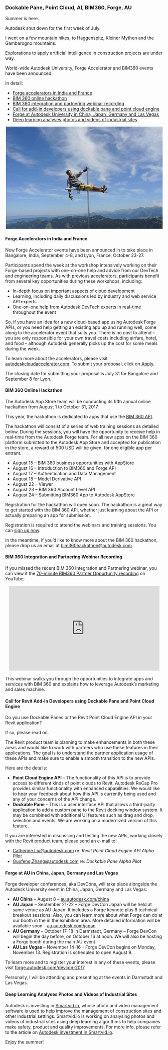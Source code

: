 <head>
<meta http-equiv="Content-Type" content="text/html; charset=utf-8">
<link rel="stylesheet" type="text/css" href="bc.css">
<!--
<script src="run_prettify.js" type="text/javascript"></script>
<script src="https://google-code-prettify.googlecode.com/svn/loader/run_prettify.js" type="text/javascript"></script>
-->
<script src="https://cdn.rawgit.com/google/code-prettify/master/loader/run_prettify.js" type="text/javascript"></script>
</head>

<!---

- Haggenspitz & Kleiner Mythen

- http://bostinno.streetwise.co/2017/07/13/smartvid-io-raises-7m-series-a-from-autodesk-other-investors/

- Autodesk® Developer News - Accelerator dates announced for India & Europe, BIM 360 hackathon webinar schedule, and more

Do you use #RevitAPI dockable panels? Please call Autodesk! @AutodeskRevit #bim #dynamobim @AutodeskForge http://bit.ly/clouddockevents
Do you use the #RevitAPI point cloud API? Please call Autodesk! @AutodeskRevit #bim #dynamobim @AutodeskForge http://bit.ly/clouddockevents
Forge accelerators in India, France, and at AU events #RevitAPI @AutodeskRevit #bim #dynamobim @AutodeskForge #ForgeDevCon http://bit.ly/clouddockevents
BIM360 hackathon, AppStore and webinar recording #RevitAPI @AutodeskRevit @AutodeskForge #ForgeDevCon http://bit.ly/clouddockevents

Summer is here. Autodesk shut down for the first week of July. I went on a few mountain hikes. Explorations to apply artificial intelligence in construction projects are under way. World-wide Autodesk University, Forge Accelerator and BIM360 events have been announced
&ndash; Forge accelerators in India and France
&ndash; BIM 360 online hackathon
&ndash; BIM 360 integration and partnering webinar recording
&ndash; Call for add-in developers using dockable pane and point cloud engine
&ndash; Forge at Autodesk University in China, Japan, Germany and Las Vegas
&ndash; Deep learning analyses photos and videos of industrial sites...

--->

### Dockable Pane, Point Cloud, AI, BIM360, Forge, AU

Summer is here.

Autodesk shut down for the first week of July.

I went on a few mountain hikes, to Haggenspitz, Kleiner Mythen and the Gambarogno mountains.

Explorations to apply artificial intelligence in construction projects are under way.

World-wide Autodesk University, Forge Accelerator and BIM360 events have been announced.

In detail:

- [Forge accelerators in India and France](#2)
- [BIM 360 online hackathon](#3)
- [BIM 360 integration and partnering webinar recording](#3)
- [Call for add-in developers using dockable pane and point cloud engine](#4)
- [Forge at Autodesk University in China, Japan, Germany and Las Vegas](#5)
- [Deep learning analyses photos and videos of industrial sites](#6)

<center>
<img src="img/288_jeremy_gipfelkreuz_cropped_1000.jpg" alt="Haggenspitz Gipfelkreuz" width="500">
</center>



#### <a name="2"></a>Forge Accelerators in India and France

New Forge Accelerator events have been announced in to take place in Bangalore, India, September 4-8, and Lyon, France, October 23-27.

Participants spend the week at the workshop intensively working on their Forge-based projects with one-on-one help and advice from our DevTech and engineering teams. As with previous accelerators, participants benefit from several key opportunities during these workshops, including:

- In-depth focus on important aspects of cloud development
- Learning,  including daily discussions led by industry and web service API experts
- One-on-one help from Autodesk DevTech experts in real-time throughout the event

So, if you have an idea for a new cloud-based app using Autodesk Forge APIs, or you need help getting an existing app up and running well, come along to the accelerator event that suits you.  There is no cost to attend &ndash; you are only responsible for your own travel costs including airfare, hotel, and food &ndash; although Autodesk generally picks up the cost for some meals during the week. 

To learn more about the accelerators, please visit [autodeskcloudaccelerator.com](http://autodeskcloudaccelerator.com).
To submit your proposal, click on [Apply](http://autodeskcloudaccelerator.com/apply).

The closing date for submitting your proposal is July 31 for Bangalore and September 8 for Lyon.
 
 
#### <a name="3"></a>BIM 360 Online Hackathon

The Autodesk App Store team will be conducting its fifth annual online hackathon from August 1 to October 31, 2017.

This year, the hackathon is dedicated to apps that use the [BIM 360 API](https://developer.autodesk.com/en/docs/bim360/v1/overview).

The hackathon will consist of a series of web training sessions as detailed below.  During the sessions, you will have the opportunity to receive help in real-time from the Autodesk Forge team. For all new apps on the BIM 360 platform submitted to the Autodesk App Store and accepted for publication in the store, a reward of 500 USD will be given, for one eligible app per entrant.
 
- August 15 &ndash; BIM 360 business opportunities with AppStore
- August 16 &ndash; Introduction to BIM360 and Forge API
- August 17 &ndash; Authentication and Data Management
- August 18 &ndash; Model Derivative API
- August 22 &ndash; Viewer
- August 23 &ndash; BIM 360 Account Level API
- August 24 &ndash; Submitting BIM360 App to Autodesk AppStore

Registration for the hackathon will open soon.  The hackathon is a great way to get started with the BIM 360 API, whether just learning about the API or actually preparing an app for submission.

Registration is required to attend the webinars and training sessions. You can [sign up now](https://register.gotowebinar.com/register/3393750775097382657).

In the meantime, if you’d like to know more about the BIM 360 hackathon, please drop us an email at [bim360hackathon@autodesk.com](mailto:bim360hackathon@autodesk.com).
 
 
#### <a name="3"></a>BIM 360 Integration and Partnering Webinar Recording

If you missed the recent BIM 360 Integration and Partnering webinar, you can view it the [70-minute BIM360 Partner Opportunity recording](https://youtu.be/frAqg1Hz4zU?list=PL_6ApchKwjN9CZCqUl4RZrsyDvnTV1Jgb) on YouTube:

<center>
<iframe width="480" height="270" src="https://www.youtube.com/embed/frAqg1Hz4zU?list=PL_6ApchKwjN9CZCqUl4RZrsyDvnTV1Jgb" frameborder="0" allowfullscreen></iframe>
</center>

This webinar walks you through the opportunities to integrate apps and services with BIM 360 and explains how to leverage Autodesk’s marketing and sales machine.
 
 
#### <a name="4"></a>Call for Revit Add-In Developers using Dockable Pane and Point Cloud Engine
 
Do you use Dockable Panes or the Revit Point Cloud Engine API in your Revit application?

If so, please read on.
 
The Revit product team is planning to make enhancements in both these areas and would like to work with partners who use these features in their applications. The goal is to understand the partner application usage of these APIs and make sure to enable a smooth transition to the new APIs.   
 
Here are the details:
 
- <b>Point Cloud Engine API</b> &ndash; The functionality of this API is to provide access to different kinds of point clouds to Revit. Autodesk ReCap Pro provides similar functionality with enhanced capabilities. We would like to hear your feedback about how this API is currently being used and any of your concerns of the API change.
- <b>Dockable Pane</b> &ndash; This is a user interface API that allows a third-party application to add a custom pane to the Revit docking window system. It may be combined with additional UI features such as drag and drop, selection and events. We are working on a modernized version of this feature.
 
If you are interested in discussing and testing the new APIs, working closely with the Revit product team, please send an e-mail to:

- [Catherine.Liu@autodesk.com](mailto:catherine.liu@autodesk.com) re: *Revit Point Cloud Engine API Alpha Pilot*
- [Guofeng.Zhang@autodesk.com](mailto:guofeng.zhang@autodesk.com) re: *Dockable Pane Alpha Pilot*
 

#### <a name="5"></a>Forge at AU in China, Japan, Germany and Las Vegas

Forge developer conferences, aka DevCons, will take place alongside the Autodesk University event in China, Japan, Germany and Las Vegas:

- <b>AU China</b> &ndash; August 8 &ndash; [au.autodesk.com/china](http://au.autodesk.com/china)
- <b>AU Japan</b> &ndash; September 21-22 &ndash; Forge DevCon Japan will be held at same venue as AU Japan. It includes a Forge keynote plus 8 technical breakout sessions. Also, you can learn more about what Forge can do at our booth in the in the exhibition area. More detailed information will be available soon &ndash; [au.autodesk.com/japan](http://au.autodesk.com/japan)
- <b>AU Germany</b> &ndash; October 17-18 in Darmstadt, Germany &ndash; Forge DevCon will begin the day before, on October 16 at noon. We will also be hosting a Forge booth during the main AU event.
- <b>AU Las Vegas</b> &ndash; November 14-16 &ndash; Forge DevCon begins on Monday, November 13. Registration is scheduled to open August 9.

To learn more and to register your interest in any of these events, please visit [forge.autodesk.com/devcon-2017](https://forge.autodesk.com/devcon-2017).

Personally, I will be attending and presenting at the events in Darmstadt and Las Vegas.


#### <a name="6"></a>Deep Learning Analyses Photos and Videos of Industrial Sites

Autodesk is investing in [Smartvid.io](https://www.smartvid.io), whose photo and video management software is used to help improve the management of construction sites and other industrial settings. Smartvid.io is working on analysing photos and videos of industrial sites using deep learning algorithms to help companies make safety, product and quality improvements. For more info, please refer to the article
on [Autodesk investment in Smartvid.io](http://bostinno.streetwise.co/2017/07/13/smartvid-io-raises-7m-series-a-from-autodesk-other-investors).

Enjoy the summer!
